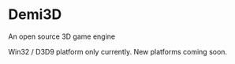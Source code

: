 Demi3D
======

An open source 3D game engine

Win32 / D3D9 platform only currently.
New platforms coming soon.
